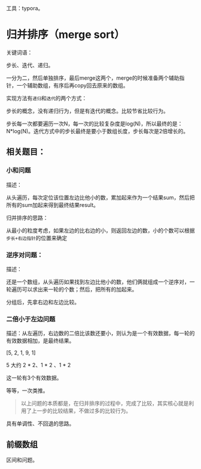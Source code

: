 工具：typora。



# 归并排序（merge sort）

关键词语：

步长、迭代、递归。

一分为二，然后单独排序，最后merge这两个，merge的时候准备两个辅助指针，一个辅助数组，有序后再copy回去原来的数组。

实现方法有`递归`和`迭代`的两个方式：

步长的概念，没有递归行为，但是有迭代的概念。比较节省比较行为。

步长每一次都要遍历一次N，每一次的比较复杂度是log(N)，所以最终的是： N*log(N)。迭代方式中的步长最终是要小于数组长度，步长每次是2倍增长的。



## 相关题目：

### 小和问题

描述：

从头遍历，每次定位该位置左边比他小的数，累加起来作为一个结果sum，然后把所有的sum加起来得到最终结果result。

归并排序的思路：

从最小的粒度考虑，如果左边的比右边的小，则返回左边的数，小的个数可以根据`步长+右边指针`的位置来确定

### 逆序对问题：

描述：

还是一个数组，从头遍历如果找到左边比他小的数，他们俩就组成一个逆序对，一轮遍历可以求出来一轮的个数；然后，把所有的加起来。

分组后，先拿右边和左边比较。

### 二倍小于左边问题

描述：从左遍历，右边数的二倍比该数还要小，则认为是一个有效数据，每一轮的有效数据相加，是最终结果。

[5, 2, 1, 9, 1]

5 大约 2 * 2、1 * 2 、1 * 2

这一轮有3个有效数据。

等等，一次类推。





> 以上问题的本质都是，在归并排序的过程中，完成了比较，其实核心就是利用了上一步的比较结果，不做过多的比较行为。



具有单调性、不回退的思路。



## 前缀数组

区间和问题。

